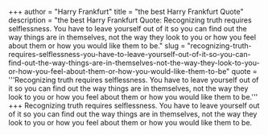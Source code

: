 +++
author = "Harry Frankfurt"
title = "the best Harry Frankfurt Quote"
description = "the best Harry Frankfurt Quote: Recognizing truth requires selflessness. You have to leave yourself out of it so you can find out the way things are in themselves, not the way they look to you or how you feel about them or how you would like them to be."
slug = "recognizing-truth-requires-selflessness-you-have-to-leave-yourself-out-of-it-so-you-can-find-out-the-way-things-are-in-themselves-not-the-way-they-look-to-you-or-how-you-feel-about-them-or-how-you-would-like-them-to-be"
quote = '''Recognizing truth requires selflessness. You have to leave yourself out of it so you can find out the way things are in themselves, not the way they look to you or how you feel about them or how you would like them to be.'''
+++
Recognizing truth requires selflessness. You have to leave yourself out of it so you can find out the way things are in themselves, not the way they look to you or how you feel about them or how you would like them to be.
